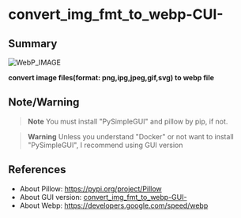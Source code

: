 # convert_img_fmt_to_webp-CUI-
## Summary
![WebP_IMAGE](https://developers.google.com/static/speed/webp/images/webplogo.png)

__convert image files(format: png,ipg,jpeg,gif,svg) to webp file__

## Note/Warning
> __Note__ You must install "PySimpleGUI" and pillow by pip, if not.

> __Warning__ Unless you understand "Docker" or not want to install "PySimpleGUI", I recommend using GUI version

## References
- About Pillow: https://pypi.org/project/Pillow
- About GUI version: [convert_img_fmt_to_webp-GUI-](https://github.com/myon-bioinformatics/convert_img_fmt_to_webp-GUI-)
- About Webp: https://developers.google.com/speed/webp
